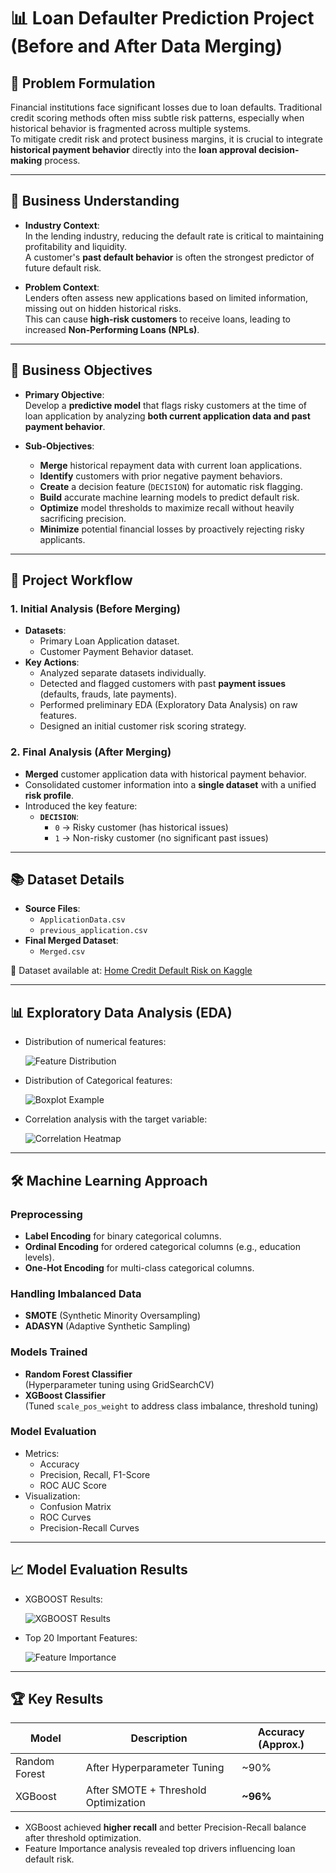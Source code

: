 # 📊 Loan Defaulter Prediction Project (Before and After Data Merging)

## 🧠 Problem Formulation

Financial institutions face significant losses due to loan defaults. Traditional credit scoring methods often miss subtle risk patterns, especially when historical behavior is fragmented across multiple systems.  
To mitigate credit risk and protect business margins, it is crucial to integrate **historical payment behavior** directly into the **loan approval decision-making** process.

---

## 🏢 Business Understanding

- **Industry Context**:  
  In the lending industry, reducing the default rate is critical to maintaining profitability and liquidity.  
  A customer's **past default behavior** is often the strongest predictor of future default risk.

- **Problem Context**:  
  Lenders often assess new applications based on limited information, missing out on hidden historical risks.  
  This can cause **high-risk customers** to receive loans, leading to increased **Non-Performing Loans (NPLs)**.

---

## 🎯 Business Objectives

- **Primary Objective**:  
  Develop a **predictive model** that flags risky customers at the time of loan application by analyzing **both current application data and past payment behavior**.

- **Sub-Objectives**:
  - **Merge** historical repayment data with current loan applications.
  - **Identify** customers with prior negative payment behaviors.
  - **Create** a decision feature (`DECISION`) for automatic risk flagging.
  - **Build** accurate machine learning models to predict default risk.
  - **Optimize** model thresholds to maximize recall without heavily sacrificing precision.
  - **Minimize** potential financial losses by proactively rejecting risky applicants.

---

## 🚀 Project Workflow

### 1. Initial Analysis (Before Merging)

- **Datasets**:
  - Primary Loan Application dataset.
  - Customer Payment Behavior dataset.
- **Key Actions**:
  - Analyzed separate datasets individually.
  - Detected and flagged customers with past **payment issues** (defaults, frauds, late payments).
  - Performed preliminary EDA (Exploratory Data Analysis) on raw features.
  - Designed an initial customer risk scoring strategy.

### 2. Final Analysis (After Merging)

- **Merged** customer application data with historical payment behavior.
- Consolidated customer information into a **single dataset** with a unified **risk profile**.
- Introduced the key feature:
  - **`DECISION`**:
    - `0` → Risky customer (has historical issues)
    - `1` → Non-risky customer (no significant past issues)

---

## 📚 Dataset Details

- **Source Files**:
  - `ApplicationData.csv`
  - `previous_application.csv`
- **Final Merged Dataset**:
  - `Merged.csv`

🔗 Dataset available at: [Home Credit Default Risk on Kaggle](https://www.kaggle.com/datasets/gauravduttakiit/loan-defaulter/data?select=previous_application.csv)

---

## 📊 Exploratory Data Analysis (EDA)

- Distribution of numerical features:
  
  ![Feature Distribution](Distribution_of_AMT_CREDIT.png)

- Distribution of Categorical features:
  
  ![Boxplot Example](Gender.png)

- Correlation analysis with the target variable:
  
  ![Correlation Heatmap](HeatMap.png)

---

## 🛠️ Machine Learning Approach

### Preprocessing

- **Label Encoding** for binary categorical columns.
- **Ordinal Encoding** for ordered categorical columns (e.g., education levels).
- **One-Hot Encoding** for multi-class categorical columns.

### Handling Imbalanced Data

- **SMOTE** (Synthetic Minority Oversampling)
- **ADASYN** (Adaptive Synthetic Sampling)

### Models Trained

- **Random Forest Classifier**  
  (Hyperparameter tuning using GridSearchCV)
- **XGBoost Classifier**  
  (Tuned `scale_pos_weight` to address class imbalance, threshold tuning)

### Model Evaluation

- Metrics:
  - Accuracy
  - Precision, Recall, F1-Score
  - ROC AUC Score
- Visualization:
  - Confusion Matrix
  - ROC Curves
  - Precision-Recall Curves

---

## 📈 Model Evaluation Results

- XGBOOST Results:

  ![XGBOOST Results](Result.png)


- Top 20 Important Features:

  ![Feature Importance](importance_Features.png)

---

## 🏆 Key Results

| Model            | Description                         | Accuracy (Approx.) |
|------------------|-------------------------------------|--------------------|
| Random Forest    | After Hyperparameter Tuning         | ~90%               |
| XGBoost          | After SMOTE + Threshold Optimization| **~96%**            |

- XGBoost achieved **higher recall** and better Precision-Recall balance after threshold optimization.
- Feature Importance analysis revealed top drivers influencing loan default risk.

